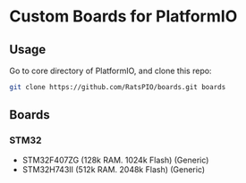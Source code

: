 # Custom Boards for PlatformIO

## Usage

Go to core directory of PlatformIO, and clone this repo:

```bash
git clone https://github.com/RatsPIO/boards.git boards
```

## Boards

### STM32

- STM32F407ZG (128k RAM. 1024k Flash) (Generic)
- STM32H743II (512k RAM. 2048k Flash) (Generic)

